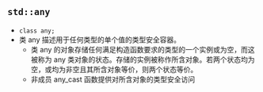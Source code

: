 ## `std::any`

+ `class any;`
+ 类 any 描述用于任何类型的单个值的类型安全容器。
  + 类 any 的对象存储任何满足构造函数要求的类型的一个实例或为空，而这被称为 any 类对象的状态。存储的实例被称作所含对象。若两个状态均为空，或均为非空且其所含对象等价，则两个状态等价。
  + 非成员 any_cast 函数提供对所含对象的类型安全访问

